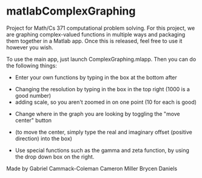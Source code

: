 # matlabComplexGraphing
Project for Math/Cs 371 computational problem solving. 
For this project, we are graphing complex-valued functions in multiple ways and packaging them together in a Matlab app.
Once this is released, feel free to use it however you wish.

To use the main app, just launch ComplexGraphing.mlapp. Then you can do the following things:
* Enter your own functions by typing in the box at the bottom after
- Changing the resolution by typing in the box in the top right (1000 is a good number)
- adding scale, so you aren't zoomed in on one point (10 for each is good)
* Change where in the graph you are looking by toggling the "move center" button
- (to move the center, simply type the real and imaginary offset (positive direction) into the box)
* Use special functions such as the gamma and zeta function, by using the drop down box on the right.

Made by 
Gabriel Cammack-Coleman
Cameron Miller
Brycen Daniels
